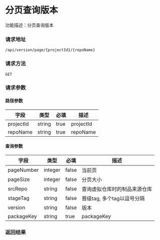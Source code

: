 # 分页查询版本
功能描述：分页查询版本

### 请求地址
```
/api/version/page/{projectId}/{repoName}
```

### 请求方法
`GET`
### 请求参数
#### 路径参数

| 字段 | 类型 | 必填 | 描述 |
| -------- | -------- | -------- | -------- |
| projectId     | string   | true       | projectId |
| repoName     | string   | true       | repoName |

#### 查询参数

| 字段 | 类型 | 必填 | 描述 |
| -------- | -------- | -------- | -------- |
| pageNumber     | integer   | false       | 当前页 |
| pageSize     | integer   | false       | 分页大小 |
| srcRepo     | string   | false       | 查询虚拟仓库时的制品来源仓库 |
| stageTag     | string   | false       | 晋级tag, 多个tag以逗号分隔 |
| version     | string   | false       | 版本 |
| packageKey     | string   | true       | packageKey |



### 返回结果

